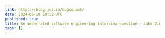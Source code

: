 ```yaml
---
link: https://blog.jez.io/bugsquash/
date: 2024-08-18 18:52 UTC
published: true
title: An underrated software engineering interview question – Jake Zimmerman
tags: []
---
```



